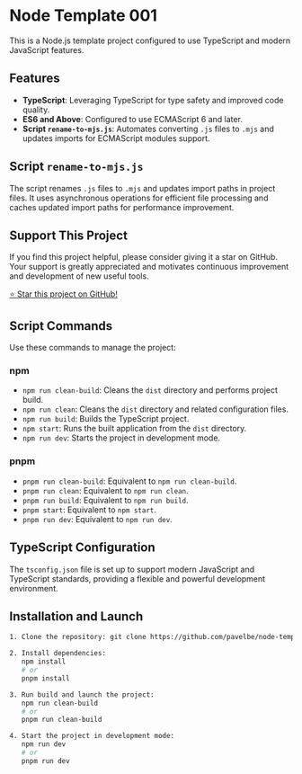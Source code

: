 # Node Template 001

This is a Node.js template project configured to use TypeScript and modern JavaScript features.

## Features
- **TypeScript**: Leveraging TypeScript for type safety and improved code quality.
- **ES6 and Above**: Configured to use ECMAScript 6 and later.
- **Script `rename-to-mjs.js`**: Automates converting `.js` files to `.mjs` and updates imports for ECMAScript modules support.

## Script `rename-to-mjs.js`
The script renames `.js` files to `.mjs` and updates import paths in project files. It uses asynchronous operations for efficient file processing and caches updated import paths for performance improvement.

## Support This Project
If you find this project helpful, please consider giving it a star on GitHub. Your support is greatly appreciated and motivates continuous improvement and development of new useful tools.

[⭐ Star this project on GitHub!](https://github.com/pavelbe/node-template-001)

## Script Commands
Use these commands to manage the project:

### npm
- `npm run clean-build`: Cleans the `dist` directory and performs project build.
- `npm run clean`: Cleans the `dist` directory and related configuration files.
- `npm run build`: Builds the TypeScript project.
- `npm start`: Runs the built application from the `dist` directory.
- `npm run dev`: Starts the project in development mode.

### pnpm
- `pnpm run clean-build`: Equivalent to `npm run clean-build`.
- `pnpm run clean`: Equivalent to `npm run clean`.
- `pnpm run build`: Equivalent to `npm run build`.
- `pnpm start`: Equivalent to `npm start`.
- `pnpm run dev`: Equivalent to `npm run dev`.

## TypeScript Configuration
The `tsconfig.json` file is set up to support modern JavaScript and TypeScript standards, providing a flexible and powerful development environment.

## Installation and Launch
```bash
1. Clone the repository: git clone https://github.com/pavelbe/node-template-001.git

2. Install dependencies:
   npm install
   # or
   pnpm install

3. Run build and launch the project:
   npm run clean-build
   # or
   pnpm run clean-build

4. Start the project in development mode:
   npm run dev
   # or
   pnpm run dev
